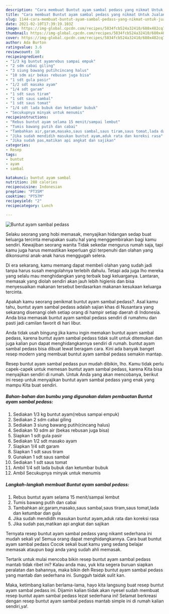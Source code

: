 ```yaml
---
description: "Cara membuat Buntut ayam sambal pedass yang nikmat Untuk Jualan"
title: "Cara membuat Buntut ayam sambal pedass yang nikmat Untuk Jualan"
slug: 1144-cara-membuat-buntut-ayam-sambal-pedass-yang-nikmat-untuk-jualan
date: 2021-02-10T17:39:19.103Z
image: https://img-global.cpcdn.com/recipes/5834fcb524a32410/680x482cq70/buntut-ayam-sambal-pedass-foto-resep-utama.jpg
thumbnail: https://img-global.cpcdn.com/recipes/5834fcb524a32410/680x482cq70/buntut-ayam-sambal-pedass-foto-resep-utama.jpg
cover: https://img-global.cpcdn.com/recipes/5834fcb524a32410/680x482cq70/buntut-ayam-sambal-pedass-foto-resep-utama.jpg
author: Ada Burton
ratingvalue: 3.6
reviewcount: 10
recipeingredient:
- "1/3 kg buntut ayamrebus sampai empuk"
- "2 sdm cabai giling"
- "3 siung bawang putihcincang halus"
- "10 sdm air bekas rebusan juga bisa"
- "1 sdt gula pasir"
- "1/2 sdt masako ayam"
- "1/4 sdt garam"
- "1 sdt saus tiram"
- "1 sdt saus sambal"
- "1 sdt saus tomat"
- "1/4 sdt lada bubuk dan ketumbar bubuk"
- "Secukupnya minyak untuk menumis"
recipeinstructions:
- "Rebus buntut ayam selama 15 menit/sampai lembut"
- "Tumis bawang putih dan cabai"
- "Tambahkan air,garam,masako,saus sambal,saus tiram,saus tomat,lada dan ketumbar dan gula"
- "Jika sudah mendidih masukan buntut ayam,aduk rata dan koreksi rasa"
- "Jika sudah pas,matikan api angkat dan sajikan"
categories:
- Resep
tags:
- buntut
- ayam
- sambal

katakunci: buntut ayam sambal 
nutrition: 288 calories
recipecuisine: Indonesian
preptime: "PT35M"
cooktime: "PT57M"
recipeyield: "2"
recipecategory: Lunch

---
```



![Buntut ayam sambal pedass](https://img-global.cpcdn.com/recipes/5834fcb524a32410/680x482cq70/buntut-ayam-sambal-pedass-foto-resep-utama.jpg)

Selaku seorang yang hobi memasak, menyajikan hidangan sedap buat keluarga tercinta merupakan suatu hal yang menggembirakan bagi kamu sendiri. Kewajiban seorang  wanita Tidak sekedar mengurus rumah saja, tapi kamu juga harus memastikan keperluan gizi terpenuhi dan olahan yang dikonsumsi anak-anak harus menggugah selera.

Di era  sekarang, kamu memang dapat membeli olahan yang sudah jadi tanpa harus susah mengolahnya terlebih dahulu. Tetapi ada juga lho mereka yang selalu mau menghidangkan yang terbaik bagi keluarganya. Lantaran, memasak yang diolah sendiri akan jauh lebih higienis dan bisa menyesuaikan makanan tersebut berdasarkan makanan kesukaan keluarga tercinta. 



Apakah kamu seorang penikmat buntut ayam sambal pedass?. Asal kamu tahu, buntut ayam sambal pedass adalah sajian khas di Nusantara yang sekarang disenangi oleh setiap orang di hampir setiap daerah di Indonesia. Anda bisa memasak buntut ayam sambal pedass sendiri di rumahmu dan pasti jadi camilan favorit di hari libur.

Anda tidak usah bingung jika kamu ingin memakan buntut ayam sambal pedass, karena buntut ayam sambal pedass tidak sulit untuk ditemukan dan juga kalian pun dapat menghidangkannya sendiri di rumah. buntut ayam sambal pedass bisa dibuat lewat beragam cara. Kini ada banyak banget resep modern yang membuat buntut ayam sambal pedass semakin mantap.

Resep buntut ayam sambal pedass pun mudah dibikin, lho. Kamu tidak perlu capek-capek untuk memesan buntut ayam sambal pedass, karena Kita bisa menyajikan sendiri di rumah. Untuk Anda yang akan mencobanya, berikut ini resep untuk menyajikan buntut ayam sambal pedass yang enak yang mampu Kita buat sendiri.

<!--inarticleads1-->

##### Bahan-bahan dan bumbu yang digunakan dalam pembuatan Buntut ayam sambal pedass:

1. Sediakan 1/3 kg buntut ayam(rebus sampai empuk)
1. Sediakan 2 sdm cabai giling
1. Sediakan 3 siung bawang putih(cincang halus)
1. Sediakan 10 sdm air (bekas rebusan juga bisa)
1. Siapkan 1 sdt gula pasir
1. Sediakan 1/2 sdt masako ayam
1. Siapkan 1/4 sdt garam
1. Siapkan 1 sdt saus tiram
1. Gunakan 1 sdt saus sambal
1. Sediakan 1 sdt saus tomat
1. Ambil 1/4 sdt lada bubuk dan ketumbar bubuk
1. Ambil Secukupnya minyak untuk menumis




<!--inarticleads2-->

##### Langkah-langkah membuat Buntut ayam sambal pedass:

1. Rebus buntut ayam selama 15 menit/sampai lembut
1. Tumis bawang putih dan cabai
1. Tambahkan air,garam,masako,saus sambal,saus tiram,saus tomat,lada dan ketumbar dan gula
1. Jika sudah mendidih masukan buntut ayam,aduk rata dan koreksi rasa
1. Jika sudah pas,matikan api angkat dan sajikan




Ternyata resep buntut ayam sambal pedass yang nikamt sederhana ini mudah sekali ya! Semua orang dapat menghidangkannya. Cara buat buntut ayam sambal pedass Cocok sekali buat kamu yang sedang belajar memasak ataupun bagi anda yang sudah ahli memasak.

Tertarik untuk mulai mencoba bikin resep buntut ayam sambal pedass mantab tidak ribet ini? Kalau anda mau, yuk kita segera buruan siapkan peralatan dan bahannya, maka bikin deh Resep buntut ayam sambal pedass yang mantab dan sederhana ini. Sungguh taidak sulit kan. 

Maka, ketimbang kalian berlama-lama, hayo kita langsung buat resep buntut ayam sambal pedass ini. Dijamin kalian tiidak akan nyesel sudah membuat resep buntut ayam sambal pedass lezat sederhana ini! Selamat berkreasi dengan resep buntut ayam sambal pedass mantab simple ini di rumah kalian sendiri,ya!.

